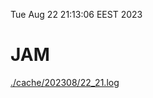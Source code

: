 Tue Aug 22 21:13:06 EEST 2023
# JAM
<a href='./cache/202308/22_21.log'>./cache/202308/22_21.log</a>
